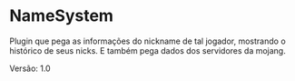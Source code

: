 # NameSystem

Plugin que pega as informações do nickname de tal jogador, mostrando o histórico de seus nicks. E também pega dados dos servidores da mojang.

Versão: 1.0
